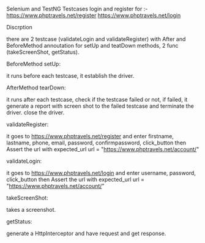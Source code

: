   Selenium and TestNG Testcases login and register for :-
                                            https://www.phptravels.net/register
                                            https://www.phptravels.net/login


Discrption

there are 2 testcase (validateLogin and validateRegister) with After and BeforeMethod annoutation for setUp and teatDown methods, 2 func (takeScreenShot, getStatus).

BeforeMethod setUp:

it runs before each testcase, it establish the driver.

AfterMethod tearDown:

it runs after each testcase, check if the testcase failed or not, if failed, it generate a report with screen shot to the failed testcase and terminate the driver. close the driver.

validateRegister:

it goes to https://www.phptravels.net/register and enter firstname, lastname, phone, email, password, confirmpassword, click_button then Assert the url with expected_url url = "https://www.phptravels.net/account/"

validateLogin:

it goes to https://www.phptravels.net/login and enter username, password, click_button then Assert the url with expected_url url = "https://www.phptravels.net/account/"

takeScreenShot:

takes a screenshot.

getStatus:

generate a HttpInterceptor and have request and get response.
